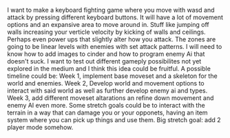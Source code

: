 
I want to make a keyboard fighting game where you move with wasd and attack by pressing different keyboard buttons. It will have a lot of movement options and an expansive area to move around in. Stuff like jumping off walls increasing your verticle velocity by kicking of walls and ceilings. Perhaps even power ups that slightly alter how you attack. The zones are going to be linear levels with enemies with set attack patterns. I will need to know how to add images to cinder and how to program enemy Ai that doesn't suck. I want to test out different gameply possibilites not yet explored in the medium and I think this idea could be fruitful.
A possible timeline could be: Week 1, implement base moveset and a skeleton for the world and enemies. Week 2, Develop world and movement options to interact with said world as well as further develop enemy ai and types. Week 3, add different moveset altarations an refine down movement and enemy AI even more.
Some stretch goals could be to interact with the terrain in a way that can damage you or your opponets, having an item system where you can pick up things and use them.
Big stretch goal: add 2 player mode somehow.
